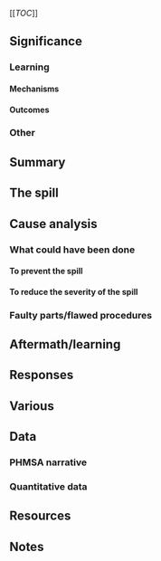[[_TOC_]]

## Significance

### Learning 

#### Mechanisms

#### Outcomes

### Other

## Summary

## The spill

## Cause analysis

### What could have been done

#### To prevent the spill

#### To reduce the severity of the spill

### Faulty parts/flawed procedures

## Aftermath/learning

## Responses

## Various

## Data

### PHMSA narrative

### Quantitative data

## Resources

## Notes
